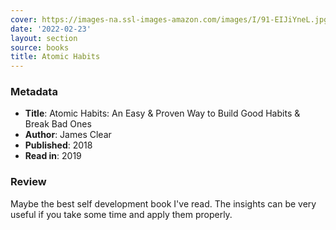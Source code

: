 ```yaml
---
cover: https://images-na.ssl-images-amazon.com/images/I/91-EIJiYneL.jpg
date: '2022-02-23'
layout: section
source: books
title: Atomic Habits
---
```


### Metadata
- **Title**: Atomic Habits: An Easy & Proven Way to Build Good Habits & Break Bad Ones
- **Author**: James Clear
- **Published**: 2018
- **Read in**: 2019

### Review

Maybe the best self development book I've read. The insights can be very useful if you take some time and apply them properly.